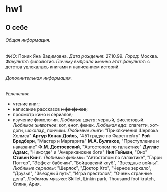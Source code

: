 # hw1
## О себе

###### Общая информация.
*ФИО*: Поник Яна Вадимовна.
*Дата рождения*: 27.10.99.
*Город*: Москва.
*Факультет*: филология.
*Почему выбрала именно этот факультет*: с детства увлекалась книгами и написанием историй.

###### Дополнительная информация.
*Увлечения*:
- чтение книг;
- написание рассказов ~~и фанфиков~~;
- просмотр кино и сериалов;
- изучение филологии.
*Любимые цвета*: черный, фиолетовый.
*Любимое животное*: кот, енот, фенек.
*Любимая еда*: спагетти, хот-доги, шоколад, пончики.
*Любимые книги*: "Приключения Шерлока Холмса" **Артур Конан Дойль**,  "451 градус по Фаренгейту" **Рэй Бредбери**, "Мастер и Маргарита" **М.А. Булгаков**, "Преступление и наказание" **Ф.М. Достоевский**, "Автостопом по галактике" **Дуглас Адамс**, "Никогде" и "Американские боги" **Нил Гейман**, "Оно" **Стивен Кинг**.
*Любимые фильмы*: "Автостопом по галактике", "Гарри Поттер", "Эффект бабочки", "Бойцовский клуб", "Звездные войны".
*Любимые сериалы*: "Шерлок", "Доктор Кто", "Черное зеркало", "Друзья", "Звездный путь", "Игра престолов", "Очень странные дела".
*Любимая музыка*: Skillet, Linkin park, Thousand foot krutch, Сплин, Ария.
